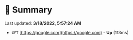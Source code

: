 # 📖 Summary
Last updated: **3/18/2022, 5:57:24 AM**

- `GET` [https://google.com](https://google.com) - **Up** (113ms)
